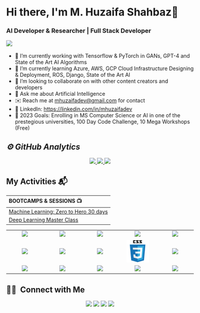 # Hi there, I'm M. Huzaifa Shahbaz👋

### AI Developer & Researcher | Full Stack Developer
 ![](https://komarev.com/ghpvc/?username=mhuzaifadev&style=flat-square)

- 🔭 I’m currently working with Tensorflow & PyTorch in GANs, GPT-4 and State of the Art AI Algorithms
- 🌱 I’m currently learning Azure, AWS, GCP Cloud Infrastructure Designing & Deployment, ROS, Django, State of the Art AI
- 👯 I’m looking to collaborate on with other content creators and developers
- 💬 Ask me about Artificial Intelligence
- ✉️ Reach me at mhuzaifadev@gmail.com for contact 
- 💼 LinkedIn: https://linkedin.com/in/mhuzaifadev
- 🥅 2023 Goals: Enrolling in MS Computer Science or AI in one of the prestegious universities, 100 Day Code Challenge, 10 Mega Workshops (Free)


<h2><i>⚙️ GitHub Analytics</i></h2> 



<p align="center">
<a href="https://github.com/mhuzaifadev">
  <img height="180em" src="https://github-readme-stats.vercel.app/api?username=mhuzaifadev&show_icons=true&theme=algolia&include_all_commits=true&count_private=true"/>
  <img height="180em" src="https://github-readme-stats-eight-theta.vercel.app/api/top-langs/?username=mhuzaifadev&layout=compact&langs_count=8&theme=algolia"/>
</a>
  <img width="90%" src="https://github-readme-streak-stats.herokuapp.com/?user=mhuzaifadev&show_icons=true&locale=en&layout=demo&theme=merko&hide_border=true" />
</p>

## My Activities :mailbox_with_mail:

| BOOTCAMPS & SESSIONS :tv: | 
| :--- |
| [Machine Learning: Zero to Hero 30 days](https://github.com/mhuzaifadev/mlzero_to_hero) |
| [Deep Learning Master Class](https://github.com/mhuzaifadev/deeplearningmasterclass) |

<table width = "100">
  <tr>
    <td align='center' width="190">
      <img src="https://www.jing.fm/clipimg/full/53-537670_python-png-file-python-logo-png.png" height="60">
    </td>
    <td align ="center" width="190">
      <img src="https://upload.wikimedia.org/wikipedia/commons/e/e5/TensorFlow_Logo_with_text.png"  height="60">
    </td>
    <td align ="center" width="190">
      <img src="https://pytorch.org/assets/images/pytorch-logo.png"  height="60">
    </td>
    <td align ="center" width="190">
      <img src="https://pbs.twimg.com/media/E00JLeSVkAIY5Yf.png" height="60">
    </td>
    <td align ="center" width="190">
      <img src="https://upload.wikimedia.org/wikipedia/commons/thumb/9/93/Amazon_Web_Services_Logo.svg/1200px-Amazon_Web_Services_Logo.svg.png"  height="60">
    </td>
  </tr>
  <tr>
    <td align ="center">
      <img src="https://insidehpc.com/wp-content/uploads/2014/09/CUDANNLOGO.png" height="60">
    </td>
    <td align ="center">
      <img src="https://cdn-images-1.medium.com/max/1200/1*5-aoK8IBmXve5whBQM90GA.png" height="60">
    </td>
    <td align='center'>
        <img src="https://upload.wikimedia.org/wikipedia/commons/thumb/3/38/HTML5_Badge.svg/600px-HTML5_Badge.svg.png" height="60" >
    </td>
    <td align='center'>
        <img src="https://raw.githubusercontent.com/devicons/devicon/0d6c64dbbf311879f7d563bfc3ccf559f9ed111c/icons/css3/css3-original-wordmark.svg" height="60">
    </td>
    <td align='center'>
        <img src="https://www.vectorlogo.zone/logos/heroku/heroku-ar21.svg" height="60">
    </td>
  </tr>
  <tr>
    <td align='center'>
        <img src="https://upload.wikimedia.org/wikipedia/commons/thumb/1/18/ISO_C%2B%2B_Logo.svg/1200px-ISO_C%2B%2B_Logo.svg.png" height="60">
    </td>
    <td align='center'>
        <img src="https://upload.wikimedia.org/wikipedia/commons/thumb/8/87/Arduino_Logo.svg/1280px-Arduino_Logo.svg.png" height="60">
    </td>
    <td align='center'>
        <img src="https://www.raspberrypi.org/app/uploads/2011/10/Raspi-PGB001.png" height="60">
    </td>
    <td align='center'>
        <img src="https://www.raspberrypi.org/app/uploads/2011/10/Raspi-PGB001.png" height="60">
    </td>
    <td align='center'>
        <img src="https://upload.wikimedia.org/wikipedia/commons/thumb/b/bb/Ros_logo.svg/1280px-Ros_logo.svg.png" height="60">
    </td>
  </tr>
  </table>

## 🤝🏻 &nbsp;Connect with Me

<p align="center">
<a href="https://www.mhuzaifa.com"><img src="https://img.shields.io/badge/-mhuzaifa.com-3423A6?style=flat&logo=Google-Chrome&logoColor=white"/></a>
<a href="https://linkedin.com/in/mhuzaifadev"><img src="https://img.shields.io/badge/-M%20Huzaifa-0077B5?style=flat&logo=Linkedin&logoColor=white"/></a>
<a href="mailto:mhuzaifadev@gmail.com"><img src="https://img.shields.io/badge/-mhuzaifadev@gmail.com-D14836?style=flat&logo=Gmail&logoColor=white"/></a>
<a href="https://facebook.com/mhuzaifadev"><img src="https://img.shields.io/badge/-@mhuzaifadev-1877F2?style=flat&logo=Facebook&logoColor=white"/></a>
</p>
